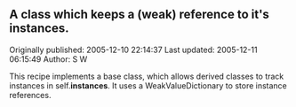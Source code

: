 ## A class which keeps a (weak) reference to it's instances.

Originally published: 2005-12-10 22:14:37
Last updated: 2005-12-11 06:15:49
Author: S W

This recipe implements a base class, which allows derived classes to track instances in self.__instances__. It uses a WeakValueDictionary to store instance references.